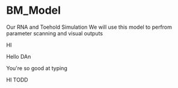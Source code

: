# BM_Model
Our RNA and Toehold Simulation 
We will use this model to perfrom parameter scanning and visual outputs


HI

Hello DAn

You're so good at typing

HI TODD
